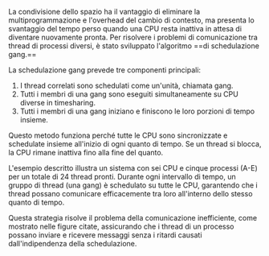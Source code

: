 La condivisione dello spazio ha il vantaggio di eliminare la multiprogrammazione e l'overhead del cambio di contesto, ma presenta lo svantaggio del tempo perso quando una CPU resta inattiva in attesa di diventare nuovamente pronta. Per risolvere i problemi di comunicazione tra thread di processi diversi, è stato sviluppato l'algoritmo ==di schedulazione gang.== 

La schedulazione gang prevede tre componenti principali:
1. I thread correlati sono schedulati come un'unità, chiamata gang.
2. Tutti i membri di una gang sono eseguiti simultaneamente su CPU diverse in timesharing.
3. Tutti i membri di una gang iniziano e finiscono le loro porzioni di tempo insieme.

Questo metodo funziona perché tutte le CPU sono sincronizzate e schedulate insieme all'inizio di ogni quanto di tempo. Se un thread si blocca, la CPU rimane inattiva fino alla fine del quanto.

L'esempio descritto illustra un sistema con sei CPU e cinque processi (A-E) per un totale di 24 thread pronti. Durante ogni intervallo di tempo, un gruppo di thread (una gang) è schedulato su tutte le CPU, garantendo che i thread possano comunicare efficacemente tra loro all'interno dello stesso quanto di tempo.

Questa strategia risolve il problema della comunicazione inefficiente, come mostrato nelle figure citate, assicurando che i thread di un processo possano inviare e ricevere messaggi senza i ritardi causati dall'indipendenza della schedulazione.

